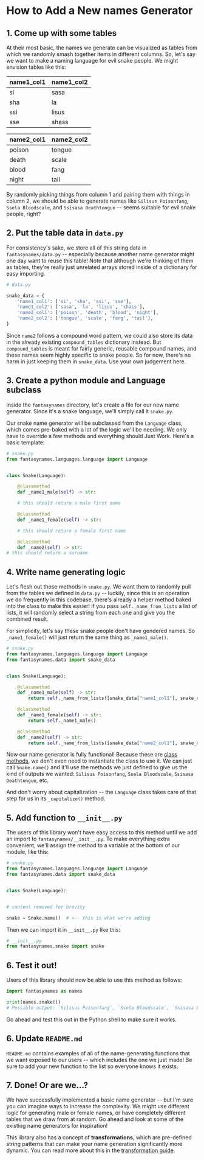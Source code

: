 # How to Add a New names Generator

## 1. Come up with some tables

At their most basic, the names we generate can be visualized as tables from which we randomly smash together items in different columns. So, let's say we want to make a naming language for evil snake people. We might envision tables like this:

| name1_col1 | name1_col2 |
|------------|------------|
| si         | sasa       |
| sha        | la         |
| ssi        | lisus      |
| sse        | shass      |

| name2_col1 | name2_col2 |
|------------|------------|
| poison     | tongue     |
| death      | scale      |
| blood      | fang       |
| night      | tail       |

By randomly picking things from column 1 and pairing them with things in column 2, we should be able to generate names like `Silisus Poisonfang`, `Ssela Bloodscale`, and `Ssisasa Deathtongue` -- seems suitable for evil snake people, right?

## 2. Put the table data in `data.py`

For consistency's sake, we store all of this string data in `fantasynames/data.py` -- especially because another name generator might one day want to reuse this table! Note that although we're thinking of them as tables, they're really just unrelated arrays stored inside of a dictionary for easy importing.

```python
# data.py

snake_data = {
    'name1_col1': ['si', 'sha', 'ssi', 'sse'],
    'name1_col2': ['sasa', 'la', 'lisus', 'shass'],
    'name2_col1': ['poison', 'death', 'blood', 'night'],
    'name2_col2': ['tongue', 'scale', 'fang', 'tail'],
}
```

Since `name2` follows a compound word pattern, we could also store its data in the already existing `compound_tables` dictionary instead. But `compound_tables` is meant for fairly generic, reusable compound names, and these names seem highly specific to snake people. So for now, there's no harm in just keeping them in `snake_data`. Use your own judgement here.

## 3. Create a python module and Language subclass

Inside the `fantasynames` directory, let's create a file for our new name generator. Since it's a snake language, we'll simply call it `snake.py`.

Our snake name generator will be subclassed from the `Language` class, which comes pre-baked with a lot of the logic we'll be needing. We only have to override a few methods and everything should Just Work. Here's a basic template:

```python
# snake.py
from fantasynames.languages.language import Language


class Snake(Language):

    @classmethod
    def _name1_male(self) -> str:

    # this should return a male first name

    @classmethod
    def _name1_female(self) -> str:

    # this should return a female first name

    @classmethod
    def _name2(self) -> str:
# this should return a surname

```

## 4. Write name generating logic

Let's flesh out those methods in `snake.py`. We want them to randomly pull from the tables we defined in `data.py` -- luckily, since this is an operation we do frequently in this codebase, there's already a helper method baked into the class to make this easier! If you pass `self._name_from_lists` a list of lists, it will randomly select a string from each one and give you the combined result.

For simplicity, let's say these snake people don't have gendered names. So `_name1_female()` will just return the same thing as `_name1_male()`.

```python
# snake.py
from fantasynames.languages.language import Language
from fantasynames.data import snake_data


class Snake(Language):

    @classmethod
    def _name1_male(self) -> str:
        return self._name_from_lists([snake_data["name1_col1"], snake_data["name1_col2"]])

    @classmethod
    def _name1_female(self) -> str:
        return self._name1_male()

    @classmethod
    def _name2(self) -> str:
        return self._name_from_lists([snake_data["name2_col1"], snake_data["name2_col2"]])
```

Now our name generator is fully functional! Because these are [class methods](https://pythonbasics.org/classmethod/), we don't even need to instantiate the class to use it. We can just call `Snake.name()` and it'll use the methods we just defined to give us the kind of outputs we wanted: `Silisus Poisonfang`, `Ssela Bloodscale`, `Ssisasa Deathtongue`, etc.

And don't worry about capitalization -- the `Language` class takes care of that step for us in its `_capitalize()` method.

## 5. Add function to `__init__.py`

The users of this library won't have easy access to this method until we add an import to `fantasynames/__init__.py`. To make everything extra convenient, we'll assign the method to a variable at the bottom of our module, like this:

```python
# snake.py
from fantasynames.languages.language import Language
from fantasynames.data import snake_data


class Snake(Language):


# content removed for brevity

snake = Snake.name()  # <-- this is what we're adding
```

Then we can import it in `__init__.py` like this:

```python
# __init__.py
from fantasynames.snake import snake
```

## 6. Test it out!

Users of this library should now be able to use this method as follows:

```python
import fantasynames as names

print(names.snake())
# Possible output: `Silisus Poisonfang`, `Ssela Bloodscale`, `Ssisasa Deathtongue`, etc
```

Go ahead and test this out in the Python shell to make sure it works.

## 6. Update `README.md`

`README.md` contains examples of all of the name-generating functions that we want exposed to our users -- which includes the one we just made! Be sure to add your new function to the list so everyone knows it exists.

## 7. Done! Or are we...?

We have successfully implemented a basic name generator -- but I'm sure you can imagine ways to increase the complexity. We might use different logic for generating male or female names, or have completely different tables that we draw from at random. Go ahead and look at some of the existing name generators for inspiration!

This library also has a concept of **transformations**, which are pre-defined string patterns that can make your name generation significantly more dynamic. You can read more about this in the [transformation guide](transformation-guide.md).
